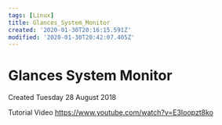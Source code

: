 ```yaml
---
tags: [Linux]
title: Glances_System_Monitor
created: '2020-01-30T20:16:15.591Z'
modified: '2020-01-30T20:42:07.405Z'
---
```


# Glances System Monitor
Created Tuesday 28 August 2018

Tutorial Video
<https://www.youtube.com/watch?v=E3Ioopzt8ko>

